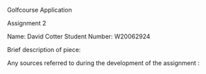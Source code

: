 Golfcourse Application

Assignment 2

Name: David Cotter Student Number: W20062924

Brief description of piece: 

Any sources referred to during the development of the assignment :